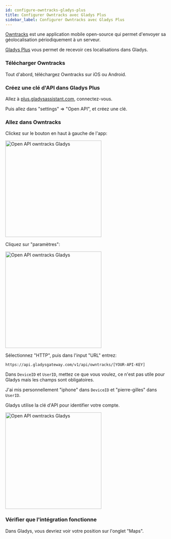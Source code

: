 ```yaml
---
id: configure-owntracks-gladys-plus
title: Configurer Owntracks avec Gladys Plus
sidebar_label: Configurer Owntracks avec Gladys Plus
---
```


[Owntracks](https://owntracks.org/) est une application mobile open-source qui permet d'envoyer sa géolocalisation périodiquement à un serveur.

[Gladys Plus](https://gladysassistant.com/pricing) vous permet de recevoir ces localisations dans Gladys.

### Télécharger Owntracks

Tout d'abord, téléchargez Owntracks sur iOS ou Android.

### Créez une clé d'API dans Gladys Plus

Allez à [plus.gladysassistant.com](https://plus.gladysassistant.com/), connectez-vous.

Puis allez dans "settings" => "Open API", et créez une clé.

### Allez dans Owntracks

Clickez sur le bouton en haut à gauche de l'app:

<img src="/fr/img/docs/configuration/gateway/open-api-owntracks-0.jpg" alt="Open API owntracks Gladys" class="img-responsive" width="300" />

Cliquez sur "paramètres":

<img src="/fr/img/docs/configuration/gateway/open-api-owntracks-1.jpg" alt="Open API owntracks Gladys" class="img-responsive" width="300" />

Sélectionnez "HTTP", puis dans l'input "URL" entrez:

```
https://api.gladysgateway.com/v1/api/owntracks/[YOUR-API-KEY]
```

Dans `DeviceID` et `UserID`, mettez ce que vous voulez, ce n'est pas utile pour Gladys mais les champs sont obligatoires.

J'ai mis personnellement "iphone" dans `DeviceID` et "pierre-gilles" dans `UserID`.

Gladys utilise la clé d'API pour identifier votre compte.

<img src="/fr/img/docs/configuration/gateway/open-api-owntracks-2.jpg" alt="Open API owntracks Gladys" class="img-responsive" width="300" />

### Vérifier que l'intégration fonctionne

Dans Gladys, vous devriez voir votre position sur l'onglet "Maps".
